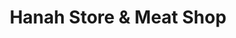 ---
title: "Hanah Store & Meat Shop"
url: /matanao/hanah-store-und-meat-shop/
shop: Lebensmittel
---